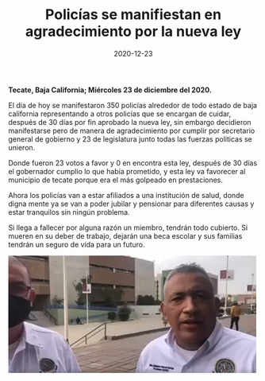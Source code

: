 ﻿---
layout: blog
title:  "Policías se manifiestan en agradecimiento por la nueva ley"
date:   2020-12-23
categories: tecate
permalink: /:categories/:title:output_ext
image: /img/cnr/2020-12-23-policias-se-manifiestan-en-agradecimiento.PNG
alt: "Policías se manifiestan en agradecimiento por la nueva ley"
autor: 
---


**Tecate, Baja California; Miércoles 23 de diciembre del 2020.**


El dia de hoy se manifestaron 350 policías alrededor de todo estado de baja california representando a otros policías que se encargan de cuidar, después de 30 días por fin aprobado la nueva ley, sin embargo decidieron manifestarse pero de manera de agradecimiento por cumplir por secretario general de gobierno y 23 de legislatura junto todas las fuerzas políticas se unieron.


Donde fueron 23 votos a favor y 0 en encontra esta ley, después de 30 días el gobernador cumplio lo que había prometido, y esta ley va favorecer al municipio de tecate porque era el más golpeado en prestaciones.


Ahora los policías van a estar afiliados a una institución de salud, donde digna mente ya se van a poder jubilar y pensionar para diferentes causas y estar tranquilos sin ningún problema.


Si llega a fallecer por alguna razón un miembro, tendrán todo cubierto. Si mueren en su deber de trabajo, dejarán una beca escolar y sus familias tendrán un seguro de vida para un futuro.

<div id="carouselExampleSlidesOnly" class="carousel slide" data-ride="carousel">
  <div class="carousel-inner">
    <div class="carousel-item active">
       <img class="d-block w-100" src="/img/cnr/2020-12-23-policias-se-manifiestan-en-agradecimiento.PNG" loading="lazy"  alt="Policías se manifiestan en agradecimiento por la nueva ley">
    </div>
  </div>
</div>